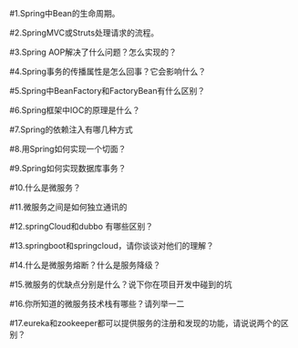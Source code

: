 #1.Spring中Bean的生命周期。

#2.SpringMVC或Struts处理请求的流程。

#3.Spring AOP解决了什么问题？怎么实现的？

#4.Spring事务的传播属性是怎么回事？它会影响什么？

#5.Spring中BeanFactory和FactoryBean有什么区别？

#6.Spring框架中IOC的原理是什么？

#7.Spring的依赖注入有哪几种方式

#8.用Spring如何实现一个切面？

#9.Spring如何实现数据库事务？

#10.什么是微服务？

#11.微服务之间是如何独立通讯的

#12.springCloud和dubbo 有哪些区别？

#13.springboot和springcloud，请你谈谈对他们的理解？

#14.什么是微服务熔断？什么是服务降级？

#15.微服务的优缺点分别是什么？说下你在项目开发中碰到的坑

#16.你所知道的微服务技术栈有哪些？请列举一二

#17.eureka和zookeeper都可以提供服务的注册和发现的功能，请说说两个的区别？